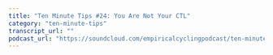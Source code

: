 ```yaml
---
title: "Ten Minute Tips #24: You Are Not Your CTL"
category: "ten-minute-tips"
transcript_url: ""
podcast_url: "https://soundcloud.com/empiricalcyclingpodcast/ten-minute-tips-24-you-are-not-your-ctl"
---
```

